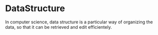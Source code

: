 # DataStructure
In computer science, data structure is a particular way of organizing the data, so that it can be retrieved and edit efficientely.  
